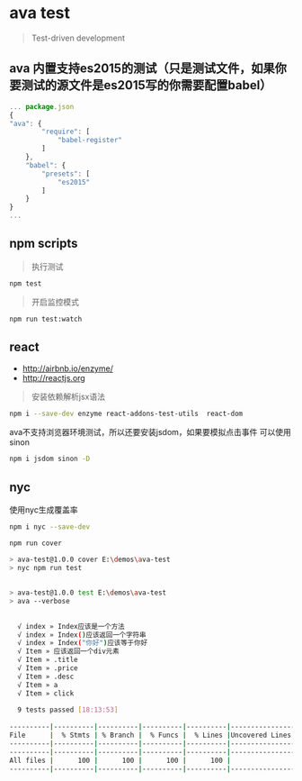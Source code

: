 # ava test


> Test-driven development


## ava 内置支持es2015的测试（只是测试文件，如果你要测试的源文件是es2015写的你需要配置babel）

```js
... package.json
{
"ava": {
        "require": [
            "babel-register"
        ]
    },
    "babel": {
        "presets": [
            "es2015"
        ]
    }
}
...    

```


## npm scripts


> 执行测试

```sh
npm test 
```

> 开启监控模式 

```sh
npm run test:watch
```


## react

- http://airbnb.io/enzyme/
- http://reactjs.org


> 安装依赖解析jsx语法

```sh
npm i --save-dev enzyme react-addons-test-utils  react-dom
```

ava不支持浏览器环境测试，所以还要安装jsdom，如果要模拟点击事件 可以使用sinon

```sh
npm i jsdom sinon -D
```

## nyc

使用nyc生成覆盖率

```sh
npm i nyc --save-dev
```



```sh
npm run cover                                                          
```  

```sh                                                                       
> ava-test@1.0.0 cover E:\demos\ava-test                                 
> nyc npm run test                                                       
                                                                         
                                                                         
> ava-test@1.0.0 test E:\demos\ava-test                                  
> ava --verbose                                                          
                                                                         
                                                                         
  √ index » Index应该是一个方法                                                 
  √ index » Index()应该返回一个字符串                                             
  √ index » Index("你好")应该等于你好                                            
  √ Item » 应该返回一个div元素                                                   
  √ Item » .title                                                        
  √ Item » .price                                                        
  √ Item » .desc                                                         
  √ Item » a                                                             
  √ Item » click                                                         
                                                                         
  9 tests passed [18:13:53]                                              
                                                                         
----------|----------|----------|----------|----------|----------------| 
File      |  % Stmts | % Branch |  % Funcs |  % Lines |Uncovered Lines | 
----------|----------|----------|----------|----------|----------------| 
----------|----------|----------|----------|----------|----------------| 
All files |      100 |      100 |      100 |      100 |                | 
----------|----------|----------|----------|----------|----------------| 
                                                                         
```                                                                         

